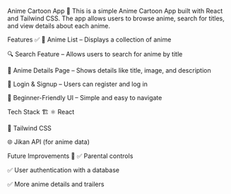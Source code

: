 Anime Cartoon App 🎌
This is a simple Anime Cartoon App built with React and Tailwind CSS. The app allows users to browse anime, search for titles, and view details about each anime.

Features ✅
📜 Anime List – Displays a collection of anime

🔍 Search Feature – Allows users to search for anime by title

📄 Anime Details Page – Shows details like title, image, and description

🔑 Login & Signup – Users can register and log in

🎨 Beginner-Friendly UI – Simple and easy to navigate

Tech Stack 🏗
⚛️ React

🎨 Tailwind CSS

🌐 Jikan API (for anime data)

Future Improvements 🚀
✅ Parental controls

✅ User authentication with a database

✅ More anime details and trailers

